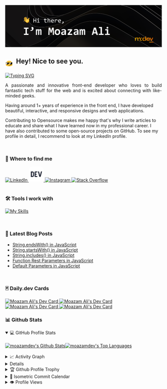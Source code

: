 <img src="./Images/Github Readme Banner.png" alt="Hi there, I'm Moazam Ali" />

## <img src="./Images/hey.gif" width="25" align="middle"/>&nbsp; Hey! Nice to see you.

[![Typing SVG](https://readme-typing-svg.demolab.com?font=Consolas&duration=3000&pause=300&color=FF6300&vCenter=true&width=435&lines=Front-end+Developer;UI+%26+UX+Designer;Wordpress+Developer)](https://git.io/typing-svg)

<p align="justify">
A passionate and innovative front-end developer who loves to build fantastic tech stuff for the web and is excited about connecting with like-minded geeks. 

Having around 1+ years of experience in the front end, I have developed beautiful, interactive, and responsive designs and web applications.

Contributing to Opensource makes me happy that's why I write articles to educate and share what I have learned now in my professional career. I have also contributed to some open-source projects on GitHub. To see my profile in detail, I recommend to look at my LinkedIn profile.
</p>

&nbsp;
&nbsp;

### 🔗 Where to find me

<a href="https://www.linkedin.com/in/moazamdev/">
    <img src="https://skillicons.dev/icons?i=linkedin" alt="LinkedIn"  />
</a>
<a href="https://dev.to/moazamdev">
    <img src="./Images/dev.png" alt="Dev" width="48px" borderRadius="10px"style="border-radius:10px !important;" />
</a>
<a href="https://www.instagram.com/moazam.dev/">
    <img src="https://skillicons.dev/icons?i=instagram" alt="Instagram"  />
</a>
<a href="https://stackoverflow.com/users/17986261/moazamdev">
    <img src="https://skillicons.dev/icons?i=stackoverflow" alt="Stack Overflow"  />
</a>

<br/>
&nbsp;
&nbsp;

### 🛠️ Tools I work with

[![My Skills](https://skillicons.dev/icons?i=react,js,html,css,bootstrap,c,cs,cpp,figma,git,github,ai,jquery,nodejs,sass,visualstudio,vscode,webpack,wordpress,xd)](https://skillicons.dev)

<br/>

### 📕 Latest Blog Posts 

<!-- BLOG-POST-LIST:START -->
- [String.endsWith&lpar;&rpar; in JavaScript](https://dev.to/moazamdev/stringendswith-in-javascript-3kfd)
- [String.startsWith&lpar;&rpar; in JavaScript](https://dev.to/moazamdev/stringstartswith-in-javascript-3bbf)
- [String.includes&lpar;&rpar; in JavaScript](https://dev.to/moazamdev/stringprototypeincludes-in-javascript-52ea)
- [Function Rest Parameters in JavaScript](https://dev.to/moazamdev/function-rest-parameters-in-javascript-2f1)
- [Default Parameters in JavaScript](https://dev.to/moazamdev/default-parameters-in-javascript-3f36)
<!-- BLOG-POST-LIST:END -->

<br/>

### 🃏 Daily.dev Cards 

<a style="marginRight:30px;" href="https://app.daily.dev/moazamdev">
    <img src="https://user-images.githubusercontent.com/89134865/201539139-60d48498-29a0-46f6-8bd5-f71ce92655e8.png" width="200" alt="Moazam Ali's Dev Card"/>
</a>

<a href="https://app.daily.dev/moazamdev">
    <img src="https://user-images.githubusercontent.com/89134865/201539167-d6c33dc5-e223-410f-968b-998200d7538c.png" width="200" alt="Moazam Ali's Dev Card"/>
</a>

<a href="https://app.daily.dev/moazamdev">
    <img src="https://user-images.githubusercontent.com/89134865/201539168-aad44e1d-6144-4c0e-9139-b3c27fc4af06.png" width="200" alt="Moazam Ali's Dev Card"/>
</a>

<a href="https://app.daily.dev/moazamdev">
    <img src="https://user-images.githubusercontent.com/89134865/202871115-2eebb78b-c25d-4f8f-a273-b1d9e41d9dd4.png" width="200" alt="Moazam Ali's Dev Card"/>
</a>

<br/>

### 📊 Github Stats 

<details open> 
  <summary>💻 GitHub Profile Stats </summary>
  <br/>
  <div style="display:flex;flex-direction:row;">
    <a href="https://github.com/anuraghazra/github-readme-stats">
        <img height="180px" align="center" alt="moazamdev's Github Stats" src="https://github-readme-stats.vercel.app/api/?username=moazamdev&show_icons=true&count_private=true&theme=slateorange&hide_border=false&border_color=30363D&bg_color=0D1117&text_bold=false"/>
    </a>
    <a href="https://github.com/anuraghazra/github-readme-stats">
        <img height="180px" align="center" alt="moazamdev's Top Languages" src="https://github-readme-stats.vercel.app/api/top-langs/?username=moazamdev&langs_count=8&layout=compact&theme=default&hide_border=false&border_color=30363D&bg_color=0D1117&text_bold=false&title_color=D48E24&icon_color=D48E24&hide=Jupyter%20Notebook"/>
    </a>
  </div>
  <br/>
</details>

<details>
  <summary>📈 Activity Graph </summary>
  <br/>
    <a href="https://github.com/ashutosh00710/github-readme-activity-graph">
<!--         [![Ashutosh's github activity graph](https://github-readme-activity-graph.cyclic.app/graph?username=Ashutosh00710)](https://github.com/ashutosh00710/github-readme-activity-graph) -->
        
        <img alt="moazamdev's Activity Graph" src="https://github-readme-activity-graph.cyclic.app/graph?username=moazamdev&theme=react-dark&bg_color=0D1117&color=fff&line=FFB800&point=fff&hide_border=true" />
<!--         <img alt="moazamdev's Activity Graph" src="https://activity-graph.herokuapp.com/graph/?username=moazamdev&theme=react-dark&bg_color=0D1117&color=fff&line=FFB800&point=fff&hide_border=true" /> -->
    </a>
</details>

<details>
  <summary>🔥 Streak Stats </summary>
  <br/>
    <a href="https://git.io/streak-stats">
      <img alt="moazamdev's Streak Stats" src="https://streak-stats.demolab.com?user=moazamdev&theme=dark&background=0D1117&border=30363D" />
    </a>
</details>

<details>
  <summary>🏆 Github Profile Trophy </summary>
  <br/>
    <a href="https://github.com/ryo-ma/github-profile-trophy">
      <img alt="moazamdev's Profile Trophy" src="https://github-profile-trophy.vercel.app/?username=moazamdev&theme=juicyfresh&no-bg=true&no-frame=false&border=30363D" />
    </a>
</details>


<details>
  <summary>📅 Isometric Commit Calendar </summary>
  <br/>
    <img align="center" src="/github-metrics.svg" alt="Metrics" width="80%">
</details>


<details>
  <summary>👁️ Profile Views </summary>
  <br/>
    <img src="https://komarev.com/ghpvc/?username=moazamdev&label=PROFILE+VIEWS&style=for-the-badge&color=d48e24">
</details>

